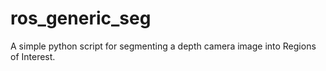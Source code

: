# ros_generic_seg
A simple python script for segmenting a depth camera image into Regions of Interest. 

